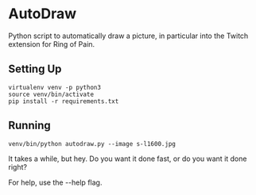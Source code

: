 # AutoDraw
Python script to automatically draw a picture, in particular into the Twitch extension for Ring of Pain.

## Setting Up

```
virtualenv venv -p python3
source venv/bin/activate
pip install -r requirements.txt
```

## Running

```
venv/bin/python autodraw.py --image s-l1600.jpg
```

It takes a while, but hey.  Do you want it done fast, or do you want it done right?


For help, use the --help flag.
